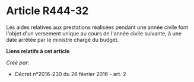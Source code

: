 # Article R444-32

Les aides relatives aux prestations réalisées pendant une année civile font l'objet d'un versement unique au cours de l'année
civile suivante, à une date arrêtée par le ministre chargé du budget.

**Liens relatifs à cet article**

_Créé par_:

  - Décret n°2016-230 du 26 février 2016 - art. 2
